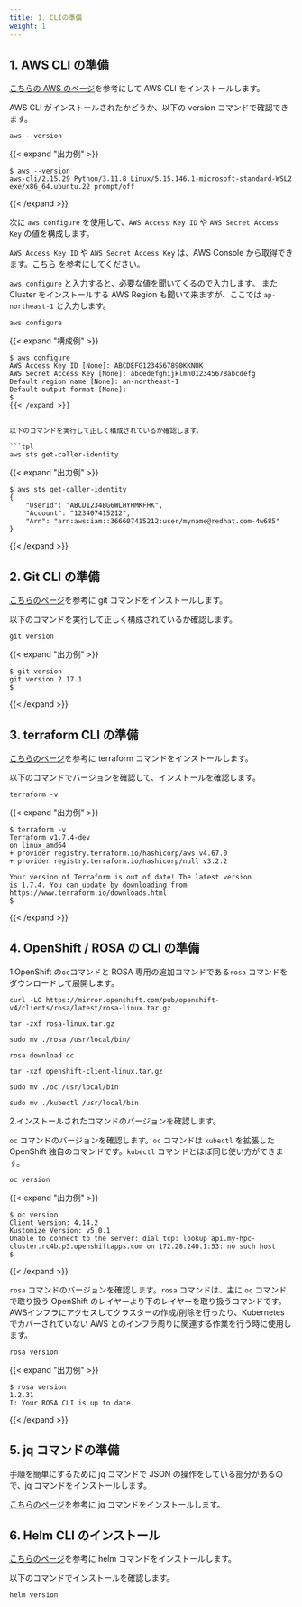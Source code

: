```yaml
---
title: 1. CLIの準備
weight: 1
---
```


## 1. AWS CLI の準備


[こちらの AWS のページ](https://docs.aws.amazon.com/ja_jp/cli/latest/userguide/getting-started-install.html)を参考にして AWS CLI をインストールします。

AWS CLI がインストールされたかどうか、以下の version コマンドで確認できます。

```tpl
aws --version
```

{{< expand "出力例" >}}
```tpl
$ aws --version
aws-cli/2.15.29 Python/3.11.8 Linux/5.15.146.1-microsoft-standard-WSL2 exe/x86_64.ubuntu.22 prompt/off

```
{{< /expand >}}


次に `aws configure` を使用して、`AWS Access Key ID` や `AWS Secret Access Key` の値を構成します。

`AWS Access Key ID` や `AWS Secret Access Key` は、AWS Console から取得できます。[こちら](https://docs.aws.amazon.com/ja_jp/IAM/latest/UserGuide/id_credentials_access-keys.html#Using_CreateAccessKey) を参考にしてください。

`aws configure` と入力すると、必要な値を聞いてくるので入力します。
また Cluster をインストールする AWS Region も聞いて来ますが、ここでは `ap-northeast-1` と入力します。


```tpl
aws configure
```

{{< expand "構成例" >}}
```tpl
$ aws configure
AWS Access Key ID [None]: ABCDEFG1234567890KKNUK
AWS Secret Access Key [None]: abcedefghijklmn012345678abcdefg
Default region name [None]: an-northeast-1
Default output format [None]: 
$ 
{{< /expand >}}


以下のコマンドを実行して正しく構成されているか確認します。

```tpl
aws sts get-caller-identity
```
{{< expand "出力例" >}}
```tpl
$ aws sts get-caller-identity
{
    "UserId": "ABCD1234BG6WLHYHMKFHK",
    "Account": "123407415212",
    "Arn": "arn:aws:iam::366607415212:user/myname@redhat.com-4w685"
}
```
{{< /expand >}}

## 2. Git CLI の準備

[こちらのページ](https://git-scm.com/book/ja/v2/%E4%BD%BF%E3%81%84%E5%A7%8B%E3%82%81%E3%82%8B-Git%E3%81%AE%E3%82%A4%E3%83%B3%E3%82%B9%E3%83%88%E3%83%BC%E3%83%AB)を参考に git コマンドをインストールします。

以下のコマンドを実行して正しく構成されているか確認します。
```tpl
git version
```

{{< expand "出力例" >}}
```tpl
$ git version
git version 2.17.1
$
```
{{< /expand >}}

## 3. terraform CLI の準備

[こちらのページ](https://developer.hashicorp.com/terraform/tutorials/aws-get-started/install-cli)を参考に terraform コマンドをインストールします。

以下のコマンドでバージョンを確認して、インストールを確認します。
```tpl
terraform -v
```

{{< expand "出力例" >}}
```tpl
$ terraform -v
Terraform v1.7.4-dev
on linux_amd64
+ provider registry.terraform.io/hashicorp/aws v4.67.0
+ provider registry.terraform.io/hashicorp/null v3.2.2

Your version of Terraform is out of date! The latest version
is 1.7.4. You can update by downloading from https://www.terraform.io/downloads.html
$ 
```
{{< /expand >}}

## 4. OpenShift / ROSA の CLI の準備

1.OpenShift の`oc`コマンドと ROSA 専用の追加コマンドである`rosa` コマンドをダウンロードして展開します。

```tpl
curl -LO https://mirror.openshift.com/pub/openshift-v4/clients/rosa/latest/rosa-linux.tar.gz
```
```tpl
tar -zxf rosa-linux.tar.gz 
```
```tpl
sudo mv ./rosa /usr/local/bin/
```
```tpl
rosa download oc
```
```tpl
tar -xzf openshift-client-linux.tar.gz 
```
```tpl
sudo mv ./oc /usr/local/bin
```
```tpl
sudo mv ./kubectl /usr/local/bin
```

2.インストールされたコマンドのバージョンを確認します。

`oc` コマンドのバージョンを確認します。`oc` コマンドは `kubectl` を拡張した OpenShift 独自のコマンドです。`kubectl` コマンドとほぼ同じ使い方ができます。


```tpl
oc version
```

{{< expand "出力例" >}}
```tpl
$ oc version
Client Version: 4.14.2
Kustomize Version: v5.0.1
Unable to connect to the server: dial tcp: lookup api.my-hpc-cluster.rc4b.p3.openshiftapps.com on 172.28.240.1:53: no such host
$
```
{{< /expand >}}


`rosa` コマンドのバージョンを確認します。`rosa` コマンドは、主に `oc` コマンドで取り扱う OpenShift のレイヤーより下のレイヤーを取り扱うコマンドです。AWSインフラにアクセスしてクラスターの作成/削除を行ったり、Kubernetes でカバーされていない AWS とのインフラ周りに関連する作業を行う時に使用します。


```tpl
rosa version
```

{{< expand "出力例" >}}
```tpl
$ rosa version
1.2.31
I: Your ROSA CLI is up to date.
```
{{< /expand >}}


## 5. jq コマンドの準備

手順を簡単にするために jq コマンドで JSON の操作をしている部分があるので、jq コマンドをインストールします。

[こちらのページ](https://jqlang.github.io/jq/download/)を参考に jq コマンドをインストールします。

## 6. Helm CLI のインストール

[こちらのページ](https://helm.sh/ja/docs/intro/install/)を参考に helm コマンドをインストールします。

以下のコマンドでインストールを確認します。

```tpl
helm version
```
